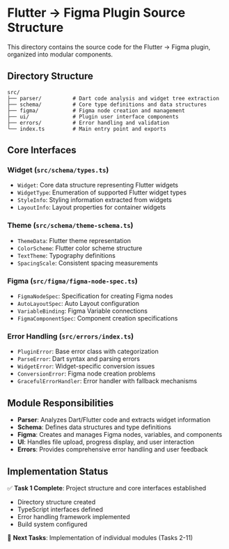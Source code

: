 # Flutter → Figma Plugin Source Structure

This directory contains the source code for the Flutter → Figma plugin, organized into modular components.

## Directory Structure

```
src/
├── parser/          # Dart code analysis and widget tree extraction
├── schema/          # Core type definitions and data structures  
├── figma/           # Figma node creation and management
├── ui/              # Plugin user interface components
├── errors/          # Error handling and validation
└── index.ts         # Main entry point and exports
```

## Core Interfaces

### Widget (`src/schema/types.ts`)
- `Widget`: Core data structure representing Flutter widgets
- `WidgetType`: Enumeration of supported Flutter widget types
- `StyleInfo`: Styling information extracted from widgets
- `LayoutInfo`: Layout properties for container widgets

### Theme (`src/schema/theme-schema.ts`)
- `ThemeData`: Flutter theme representation
- `ColorScheme`: Flutter color scheme structure
- `TextTheme`: Typography definitions
- `SpacingScale`: Consistent spacing measurements

### Figma (`src/figma/figma-node-spec.ts`)
- `FigmaNodeSpec`: Specification for creating Figma nodes
- `AutoLayoutSpec`: Auto Layout configuration
- `VariableBinding`: Figma Variable connections
- `FigmaComponentSpec`: Component creation specifications

### Error Handling (`src/errors/index.ts`)
- `PluginError`: Base error class with categorization
- `ParseError`: Dart syntax and parsing errors
- `WidgetError`: Widget-specific conversion issues
- `ConversionError`: Figma node creation problems
- `GracefulErrorHandler`: Error handler with fallback mechanisms

## Module Responsibilities

- **Parser**: Analyzes Dart/Flutter code and extracts widget information
- **Schema**: Defines data structures and type definitions
- **Figma**: Creates and manages Figma nodes, variables, and components
- **UI**: Handles file upload, progress display, and user interaction
- **Errors**: Provides comprehensive error handling and user feedback

## Implementation Status

✅ **Task 1 Complete**: Project structure and core interfaces established
- Directory structure created
- TypeScript interfaces defined
- Error handling framework implemented
- Build system configured

🔄 **Next Tasks**: Implementation of individual modules (Tasks 2-11)